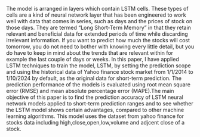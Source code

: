 The model is arranged in layers which contain LSTM cells. These types of cells are a kind of neural network layer that has been engineered to work well with data that comes in series, 
such as days and the prices of stock on those days. They are termed “Long Short-Term Memory” in that they retain relevant and beneficial data for extended periods of time while discarding irrelevant information. 
If you want to predict how much the stocks will cost tomorrow, you do not need to bother with knowing every little detail, but you do have to keep in mind about the trends that are relevant within for example the last couple of days or weeks.
In this paper, I have applied LSTM techniques to train the model, LSTM, by setting the prediction scope and using the historical data of Yahoo finance stock market from 1/1/2014 to 1/10/2024 by default, as the original data for short-term prediction. The prediction performance of the models is evaluated using root mean square error (RMSE) and mean absolute percentage error (MAPE).The main objective of this paper is to find the prediction accuracy of LSTM neural network models applied to short-term prediction ranges and to see whether the LSTM model shows certain advantages, compared to other machine learning algorithms.
This model uses the dataset from yahoo finance for stocks data including high,close,open,low,volume and adjcent close of a stock.
